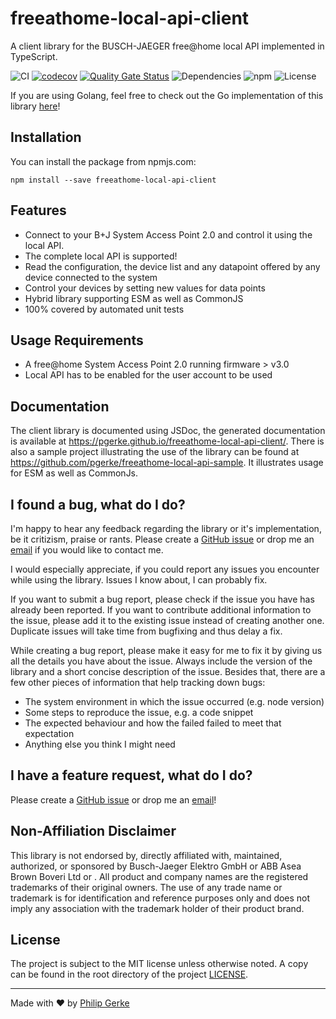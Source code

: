 # freeathome-local-api-client

A client library for the BUSCH-JAEGER free@home local API implemented in TypeScript.

![CI](https://img.shields.io/github/actions/workflow/status/pgerke/freeathome-local-api-client/ci.yml?style=flat-square)
[![codecov](https://codecov.io/gh/pgerke/freeathome-local-api-client/branch/main/graph/badge.svg?token=UJQVXZ5PPM)](https://codecov.io/gh/pgerke/freeathome-local-api-client)
[![Quality Gate Status](https://sonarcloud.io/api/project_badges/measure?project=pgerke_freeathome-local-api-client&metric=alert_status)](https://sonarcloud.io/summary/new_code?id=pgerke_freeathome-local-api-client)
![Dependencies](https://img.shields.io/librariesio/release/npm/freeathome-local-api-client?style=flat-square)
![npm](https://img.shields.io/npm/v/freeathome-local-api-client?style=flat-square)
![License](https://img.shields.io/github/license/pgerke/freeathome-local-api-client?style=flat-square)

If you are using Golang, feel free to check out the Go implementation of this library [here](https://github.com/pgerke/freeathome)!

## Installation

You can install the package from npmjs.com:

```
npm install --save freeathome-local-api-client
```

## Features

- Connect to your B+J System Access Point 2.0 and control it using the local API.
- The complete local API is supported!
- Read the configuration, the device list and any datapoint offered by any device connected to the system
- Control your devices by setting new values for data points
- Hybrid library supporting ESM as well as CommonJS
- 100% covered by automated unit tests

## Usage Requirements

- A free@home System Access Point 2.0 running firmware > v3.0
- Local API has to be enabled for the user account to be used

## Documentation

The client library is documented using JSDoc, the generated documentation is available at https://pgerke.github.io/freeathome-local-api-client/.
There is also a sample project illustrating the use of the library can be found at https://github.com/pgerke/freeathome-local-api-sample. It illustrates usage for ESM as well as CommonJs.

## I found a bug, what do I do?

I'm happy to hear any feedback regarding the library or it's implementation, be it critizism, praise or rants. Please create a [GitHub issue](https://github.com/pgerke/freeathome-local-api-client/issues) or drop me an [email](mailto:info@philipgerke.com) if you would like to contact me.

I would especially appreciate, if you could report any issues you encounter while using the library. Issues I know about, I can probably fix.

If you want to submit a bug report, please check if the issue you have has already been reported. If you want to contribute additional information to the issue, please add it to the existing issue instead of creating another one. Duplicate issues will take time from bugfixing and thus delay a fix.

While creating a bug report, please make it easy for me to fix it by giving us all the details you have about the issue. Always include the version of the library and a short concise description of the issue. Besides that, there are a few other pieces of information that help tracking down bugs:

- The system environment in which the issue occurred (e.g. node version)
- Some steps to reproduce the issue, e.g. a code snippet
- The expected behaviour and how the failed failed to meet that expectation
- Anything else you think I might need

## I have a feature request, what do I do?

Please create a [GitHub issue](https://github.com/pgerke/freeathome-local-api-client/issues) or drop me an [email](mailto:info@philipgerke.com)!

## Non-Affiliation Disclaimer

This library is not endorsed by, directly affiliated with, maintained, authorized, or sponsored by Busch-Jaeger Elektro GmbH or ABB Asea Brown Boveri Ltd or . All product and company names are the registered trademarks of their original owners. The use of any trade name or trademark is for identification and reference purposes only and does not imply any association with the trademark holder of their product brand.

## License

The project is subject to the MIT license unless otherwise noted. A copy can be found in the root directory of the project [LICENSE](./LICENSE).

<hr>

Made with ❤️ by [Philip Gerke](https://github.com/pgerke)
